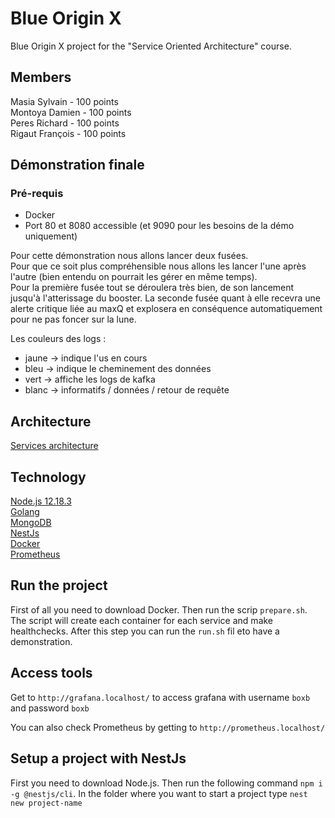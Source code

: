 # Blue Origin X

Blue Origin X project for the "Service Oriented Architecture" course.

## Members

Masia Sylvain - 100 points  
Montoya Damien - 100 points  
Peres Richard - 100 points  
Rigaut François - 100 points  

## Démonstration finale
### Pré-requis
- Docker
- Port 80 et 8080 accessible (et 9090 pour les besoins de la démo uniquement)


Pour cette démonstration nous allons lancer deux fusées.  
Pour que ce soit plus compréhensible nous allons les lancer l'une après l'autre (bien entendu on pourrait les gérer en même temps).  
Pour la première fusée tout se déroulera très bien, de son lancement jusqu'à l'atterissage du booster.
La seconde fusée quant à elle recevra une alerte critique liée au maxQ et explosera en conséquence automatiquement pour ne pas foncer sur la lune.  

Les couleurs des logs :
- jaune -> indique l'us en cours
- bleu -> indique le cheminement des données
- vert -> affiche les logs de kafka
- blanc -> informatifs / données / retour de requête


## Architecture
[Services architecture](https://docs.google.com/drawings/d/1nPwjdThcmIOF9405_RnOB57g_V54kWaU8bnyY00sa-E/edit?usp=sharing)  

## Technology
[Node.js 12.18.3](https://nodejs.org/en/)  
[Golang](https://golang.org/)  
[MongoDB](https://www.mongodb.com/)  
[NestJs](https://nestjs.com/)  
[Docker](https://www.docker.com/)  
[Prometheus](https://grafana.com/)  

## Run the project

First of all you need to download Docker. Then run the scrip `prepare.sh`. 
The script will create each container for each service and make healthchecks. 
After this step you can run the `run.sh` fil eto have a demonstration.

## Access tools

Get to `http://grafana.localhost/` to access grafana with username `boxb` and password `boxb`

You can also check Prometheus by getting to `http://prometheus.localhost/`

## Setup a project with NestJs

First you need to download Node.js. Then run the following command `npm i -g @nestjs/cli`. In the folder where you want to start a project type `nest new project-name`



